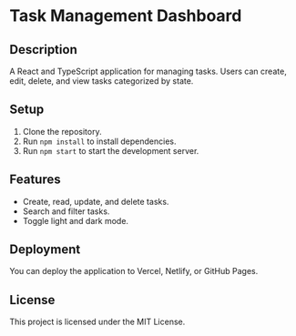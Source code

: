 # Task Management Dashboard

## Description

A React and TypeScript application for managing tasks. Users can create, edit, delete, and view tasks categorized by state.

## Setup

1. Clone the repository.
2. Run `npm install` to install dependencies.
3. Run `npm start` to start the development server.

## Features

- Create, read, update, and delete tasks.
- Search and filter tasks.
- Toggle light and dark mode.

## Deployment

You can deploy the application to Vercel, Netlify, or GitHub Pages.

## License

This project is licensed under the MIT License.
